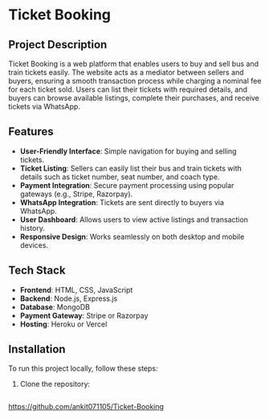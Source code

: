 # Ticket Booking

## Project Description
Ticket Booking is a web platform that enables users to buy and sell bus and train tickets easily. The website acts as a mediator between sellers and buyers, ensuring a smooth transaction process while charging a nominal fee for each ticket sold. Users can list their tickets with required details, and buyers can browse available listings, complete their purchases, and receive tickets via WhatsApp.

## Features
- **User-Friendly Interface**: Simple navigation for buying and selling tickets.
- **Ticket Listing**: Sellers can easily list their bus and train tickets with details such as ticket number, seat number, and coach type.
- **Payment Integration**: Secure payment processing using popular gateways (e.g., Stripe, Razorpay).
- **WhatsApp Integration**: Tickets are sent directly to buyers via WhatsApp.
- **User Dashboard**: Allows users to view active listings and transaction history.
- **Responsive Design**: Works seamlessly on both desktop and mobile devices.

## Tech Stack
- **Frontend**: HTML, CSS, JavaScript
- **Backend**: Node.js, Express.js
- **Database**: MongoDB
- **Payment Gateway**: Stripe or Razorpay
- **Hosting**: Heroku or Vercel

## Installation
To run this project locally, follow these steps:

1. Clone the repository:
   ```bash
https://github.com/ankit071105/Ticket-Booking
